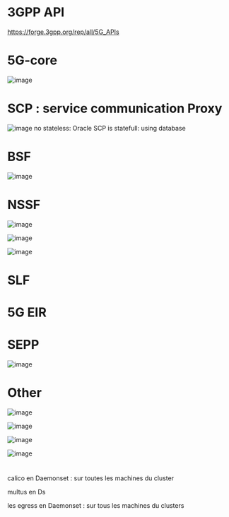 
# 3GPP API
https://forge.3gpp.org/rep/all/5G_APIs

# 5G-core
![image](https://github.com/user-attachments/assets/168e34ae-5a15-461c-a054-969005195038)

# SCP : service communication Proxy

![image](https://github.com/user-attachments/assets/f926f171-df2c-46bd-a620-df89984fdf80)
no stateless: Oracle SCP is statefull: using database
# BSF
![image](https://github.com/user-attachments/assets/e1c0600f-3e39-4322-829b-5e413fc13331)

# NSSF
![image](https://github.com/user-attachments/assets/369299a8-63e1-48e5-9ae3-b4ec913346de)

![image](https://github.com/user-attachments/assets/53b2a730-754a-43db-afd9-6245c492200f)

![image](https://github.com/user-attachments/assets/c9c3c2c1-357e-407d-b5b2-a60ac3431f99)

# SLF

# 5G EIR

# SEPP
![image](https://github.com/user-attachments/assets/f5573255-4f5a-4855-8277-6beda90eeb29)

# Other 

![image](https://github.com/user-attachments/assets/f8497b3c-66a1-48ae-b36c-83c2e95eb6cb)

![image](https://github.com/user-attachments/assets/04b0c07d-ad03-419a-9eb5-6820acea7c75)

![image](https://github.com/user-attachments/assets/905dd835-2edb-46f7-9931-f83fa1ab6804)

![image](https://github.com/user-attachments/assets/cadeb081-06a6-4d9e-9e87-5a157d043c17)


# 
calico en Daemonset : sur toutes les machines du cluster

multus en Ds

les egress en Daemonset : sur tous les machines du clusters


